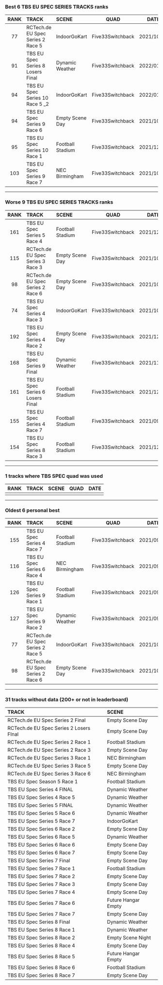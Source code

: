 ### Best 6 TBS EU SPEC SERIES TRACKS ranks
|RANK|TRACK|SCENE|QUAD|DATE|
|:---:|:---|:---|:---:|:---:|
|77|RCTech.de EU Spec Series 2 Race 5|IndoorGoKart|Five33Switchback|2021/10/03|
|91|TBS EU Spec Series 8 Losers Final|Dynamic Weather|Five33Switchback|2022/01/04|
|94|TBS EU Spec Series 10 Race 5 _2|IndoorGoKart|Five33Switchback|2022/01/22|
|94|TBS EU Spec Series 9 Race 6|Empty Scene Day|Five33Switchback|2021/10/27|
|95|TBS EU Spec Series 10 Race 1|Football Stadium|Five33Switchback|2021/12/13|
|103|TBS EU Spec Series 9 Race 7|NEC Birmingham|Five33Switchback|2021/10/30|
---
### Worse 9 TBS EU SPEC SERIES TRACKS ranks
|RANK|TRACK|SCENE|QUAD|DATE|
|:---:|:---|:---|:---:|:---:|
|161|TBS EU Spec Series 5 Race 4|Football Stadium|Five33Switchback|2021/12/11|
|115|RCTech.de EU Spec Series 3 Race 3|Empty Scene Day|Five33Switchback|2021/10/03|
|98|RCTech.de EU Spec Series 2 Race 6|Empty Scene Day|Five33Switchback|2021/10/03|
|74|TBS EU Spec Series 4 Race 3|IndoorGoKart|Five33Switchback|2021/10/06|
|192|TBS EU Spec Series 4 Race 2|Empty Scene Day|Five33Switchback|2021/12/02|
|168|TBS EU Spec Series 9 Final |Dynamic Weather|Five33Switchback|2021/11/13|
|161|TBS EU Spec Series 6 Losers Final|Football Stadium|Five33Switchback|2021/12/13|
|155|TBS EU Spec Series 4 Race 7|Football Stadium|Five33Switchback|2021/09/03|
|154|TBS EU Spec Series 8 Race 3|Football Stadium|Five33Switchback|2021/12/26|
---
### 1 tracks where TBS SPEC quad was used
|RANK|TRACK|SCENE|QUAD|DATE|
|:---:|:---|:---|:---:|:---:|
||||||
---
### Oldest 6 personal best
|RANK|TRACK|SCENE|QUAD|DATE|
|:---:|:---|:---|:---:|:---:|
|155|TBS EU Spec Series 4 Race 7|Football Stadium|Five33Switchback|2021/09/03|
|116|TBS EU Spec Series 6 Race 4|NEC Birmingham|Five33Switchback|2021/09/03|
|126|TBS EU Spec Series 9 Race 1|Football Stadium|Five33Switchback|2021/09/11|
|127|TBS EU Spec Series 9 Race 2|Dynamic Weather|Five33Switchback|2021/09/18|
|77|RCTech.de EU Spec Series 2 Race 5|IndoorGoKart|Five33Switchback|2021/10/03|
|98|RCTech.de EU Spec Series 2 Race 6|Empty Scene Day|Five33Switchback|2021/10/03|
---
### 31 tracks without data (200+ or not in leaderboard)
|TRACK|SCENE|
|:---|:---|
|RCTech.de EU Spec Series 2 Final|Empty Scene Day|
|RCTech.de EU Spec Series 2 Losers FInal|Empty Scene Day|
|RCTech.de EU Spec Series 2 Race 1|Football Stadium|
|RCTech.de EU Spec Series 2 Race 3|Empty Scene Day|
|RCTech.de EU Spec Series 3 Race 1|NEC Birmingham|
|RCTech.de EU Spec Series 3 Race 5|Empty Scene Day|
|RCTech.de EU Spec Series 3 Race 6|NEC Birmingham|
|TBS EU Spec Season 5 Race 1|Football Stadium|
|TBS EU Spec Series 4 FINAL|Dynamic Weather|
|TBS EU Spec Series 4 Race 5|Dynamic Weather|
|TBS EU Spec Series 5 FINAL |Dynamic Weather|
|TBS EU Spec Series 5 Race 6|Dynamic Weather|
|TBS EU Spec Series 5 Race 7|IndoorGoKart|
|TBS EU Spec Series 6 Race 2|Empty Scene Day|
|TBS EU Spec Series 6 Race 5|Dynamic Weather|
|TBS EU Spec Series 6 Race 6|Empty Scene Day|
|TBS EU Spec Series 6 Race 7|Empty Scene Day|
|TBS EU Spec Series 7 Final |Empty Scene Day|
|TBS EU Spec Series 7 Race 1|Football Stadium|
|TBS EU Spec Series 7 Race 2|Empty Scene Day|
|TBS EU Spec Series 7 Race 3|Empty Scene Day|
|TBS EU Spec Series 7 Race 4|Empty Scene Day|
|TBS EU Spec Series 7 Race 6|Future Hangar Empty|
|TBS EU Spec Series 7 Race 7|Empty Scene Day|
|TBS EU Spec Series 8 Final|Dynamic Weather|
|TBS EU Spec Series 8 Race 1|Dynamic Weather|
|TBS EU Spec Series 8 Race 2|Empty Scene Night|
|TBS EU Spec Series 8 Race 4|Empty Scene Day|
|TBS EU Spec Series 8 Race 5|Future Hangar Empty|
|TBS EU Spec Series 8 Race 6|Football Stadium|
|TBS EU Spec Series 8 Race 7|Empty Scene Day|
